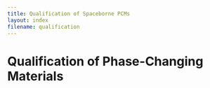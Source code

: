 ```yaml
---
title: Qualification of Spaceborne PCMs
layout: index
filename: qualification
--- 
```


# Qualification of Phase-Changing Materials

